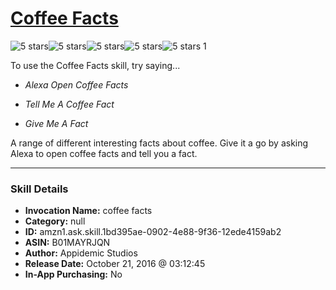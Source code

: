 # [Coffee Facts](http://alexa.amazon.com/#skills/amzn1.ask.skill.1bd395ae-0902-4e88-9f36-12ede4159ab2)
![5 stars](../../images/ic_star_black_18dp_1x.png)![5 stars](../../images/ic_star_black_18dp_1x.png)![5 stars](../../images/ic_star_black_18dp_1x.png)![5 stars](../../images/ic_star_black_18dp_1x.png)![5 stars](../../images/ic_star_black_18dp_1x.png) 1

To use the Coffee Facts skill, try saying...

* *Alexa Open Coffee Facts*

* *Tell Me A Coffee Fact*

* *Give Me A Fact*

A range of different interesting facts about coffee. Give it a go by asking Alexa to open coffee facts and tell you a fact.

***

### Skill Details

* **Invocation Name:** coffee facts
* **Category:** null
* **ID:** amzn1.ask.skill.1bd395ae-0902-4e88-9f36-12ede4159ab2
* **ASIN:** B01MAYRJQN
* **Author:** Appidemic Studios
* **Release Date:** October 21, 2016 @ 03:12:45
* **In-App Purchasing:** No
